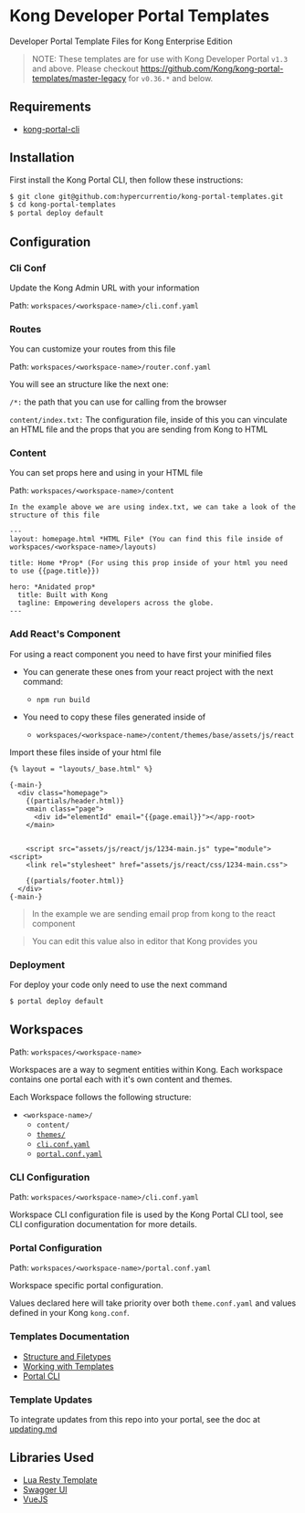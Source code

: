 # Kong Developer Portal Templates

Developer Portal Template Files for Kong Enterprise Edition

>NOTE: These templates are for use with Kong Developer Portal `v1.3` and above. Please checkout https://github.com/Kong/kong-portal-templates/master-legacy for `v0.36.*` and below.

## Requirements

- [kong-portal-cli](https://github.com/kong/kong-portal-cli)

## Installation

First install the Kong Portal CLI, then follow these instructions:

```bash
$ git clone git@github.com:hypercurrentio/kong-portal-templates.git
$ cd kong-portal-templates
$ portal deploy default
```

## Configuration
### Cli Conf
Update the Kong Admin URL with your information

Path: `workspaces/<workspace-name>/cli.conf.yaml`

### Routes
You can customize your routes from this file

Path: `workspaces/<workspace-name>/router.conf.yaml`

You will see an structure like the next one: 

`/*:` the path that you can use for calling from the browser

`content/index.txt:` The configuration file, inside of this you can vinculate an HTML file and the props that you are sending from Kong to HTML

### Content
You can set props here and using in your HTML file

Path: `workspaces/<workspace-name>/content`

```
In the example above we are using index.txt, we can take a look of the structure of this file

---
layout: homepage.html *HTML File* (You can find this file inside of workspaces/<workspace-name>/layouts)

title: Home *Prop* (For using this prop inside of your html you need to use {{page.title}})

hero: *Anidated prop*
  title: Built with Kong
  tagline: Empowering developers across the globe.
---
```

### Add React's Component

For using a react component you need to have first your minified files 
* You can generate these ones from your react project with the next command:
  * `npm run build`

* You need to copy these files generated inside of 
  * `workspaces/<workspace-name>/content/themes/base/assets/js/react`

Import these files inside of your html file

```
{% layout = "layouts/_base.html" %}

{-main-}
  <div class="homepage">
    {(partials/header.html)}
    <main class="page">
      <div id="elementId" email="{{page.email}}"></app-root>
    </main>
    

    <script src="assets/js/react/js/1234-main.js" type="module"><script>
    <link rel="stylesheet" href="assets/js/react/css/1234-main.css">

    {(partials/footer.html)}
  </div>
{-main-}

```

> In the example we are sending email prop from kong to the react component

> You can edit this value also in editor that Kong provides you

### Deployment

For deploy your code only need to use the next command

```bash
$ portal deploy default
```



## Workspaces

Path: `workspaces/<workspace-name>`

Workspaces are a way to segment entities within Kong. Each workspace contains
one portal each with it's own content and themes.

Each Workspace follows the following structure:

- `<workspace-name>/`
  - `content/`
  - [`themes/`](#Themes)
  - [`cli.conf.yaml`](#CLI-Configuration)
  - [`portal.conf.yaml`](#Portal-Configuration)

### CLI Configuration

Path: `workspaces/<workspace-name>/cli.conf.yaml`

Workspace CLI configuration file is used by the Kong Portal CLI tool, see CLI
configuration documentation for more details.

### Portal Configuration

Path: `workspaces/<workspace-name>/portal.conf.yaml`

Workspace specific portal configuration.

Values declared here will take priority over both `theme.conf.yaml` and values
defined in your Kong `kong.conf`.

### Templates Documentation

- [Structure and Filetypes](https://docs.konghq.com/gateway/latest/developer-portal/structure-and-file-types/)
- [Working with Templates](https://docs.konghq.com/gateway/latest/developer-portal/working-with-templates/)
- [Portal CLI](https://docs.konghq.com/gateway/latest/developer-portal/helpers/cli/)

### Template Updates

To integrate updates from this repo into your portal, see the doc at [updating.md](updating.md)

## Libraries Used

- [Lua Resty Template](https://github.com/bungle/lua-resty-template)
- [Swagger UI](https://github.com/swagger-api/swagger-ui)
- [VueJS](https://vuejs.org/)
